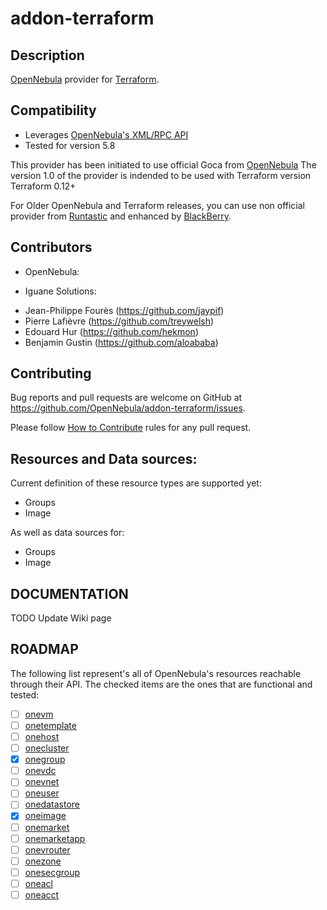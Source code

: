 # addon-terraform

## Description

[OpenNebula](https://opennebula.org/) provider for [Terraform](https://www.terraform.io/).

## Compatibility

* Leverages [OpenNebula's XML/RPC API](https://docs.opennebula.org/5.88/integration/system_interfaces/api.html)
* Tested for version 5.8

This provider has been initiated to use official Goca from [OpenNebula](https://github.com/OpenNebula/one)
The version 1.0 of the provider is indended to be used with Terraform version Terraform 0.12+

For Older OpenNebula and Terraform releases, you can use non official provider from [Runtastic](https://github.com/runtastic/terraform-provider-opennebula) and enhanced by [BlackBerry](https://github.com/blackberry/terraform-provider-opennebula).

## Contributors

* OpenNebula:

* Iguane Solutions:
- Jean-Philippe Fourès (https://github.com/jaypif)
- Pierre Lafièvre (https://github.com/treywelsh)
- Edouard Hur (https://github.com/hekmon)
- Benjamin Gustin (https://github.com/aloababa)

## Contributing

Bug reports and pull requests are welcome on GitHub at
https://github.com/OpenNebula/addon-terraform/issues.

Please follow [How to Contribute](https://github.com/OpenNebula/one/wiki/How-to-Contribute-to-Development) rules for any pull request.

## Resources and Data sources:

Current definition of these resource types are supported yet:
* Groups
* Image

As well as data sources for:
* Groups
* Image

## DOCUMENTATION
TODO Update Wiki page

## ROADMAP

The following list represent's all of OpenNebula's resources reachable through their API. The checked items are the ones that are functional and tested:

* [ ] [onevm](https://docs.opennebula.org/5.8/integration/system_interfaces/api.html#onevm)
* [ ] [onetemplate](https://docs.opennebula.org/5.8/integration/system_interfaces/api.html#onetemplate)
* [ ] [onehost](https://docs.opennebula.org/5.8/integration/system_interfaces/api.html#onehost)
* [ ] [onecluster](https://docs.opennebula.org/5.8/integration/system_interfaces/api.html#onecluster)
* [X] [onegroup](https://docs.opennebula.org/5.8/integration/system_interfaces/api.html#onegroup)
* [ ] [onevdc](https://docs.opennebula.org/5.8/integration/system_interfaces/api.html#onevdc)
* [ ] [onevnet](https://docs.opennebula.org/5.8/integration/system_interfaces/api.html#onevnet)
* [ ] [oneuser](https://docs.opennebula.org/5.8/integration/system_interfaces/api.html#oneuser)
* [ ] [onedatastore](https://docs.opennebula.org/5.8/integration/system_interfaces/api.html#onedatastore)
* [X] [oneimage](https://docs.opennebula.org/5.8/integration/system_interfaces/api.html#oneimage)
* [ ] [onemarket](https://docs.opennebula.org/5.8/integration/system_interfaces/api.html#onemarket)
* [ ] [onemarketapp](https://docs.opennebula.org/5.8/integration/system_interfaces/api.html#onemarketapp)
* [ ] [onevrouter](https://docs.opennebula.org/5.8/integration/system_interfaces/api.html#onevrouter)
* [ ] [onezone](https://docs.opennebula.org/5.8/integration/system_interfaces/api.html#onezone)
* [ ] [onesecgroup](https://docs.opennebula.org/5.8/integration/system_interfaces/api.html#onesecgroup)
* [ ] [oneacl](https://docs.opennebula.org/5.8/integration/system_interfaces/api.html#oneacl)
* [ ] [oneacct](https://docs.opennebula.org/5.8/integration/system_interfaces/api.html#oneacct)
